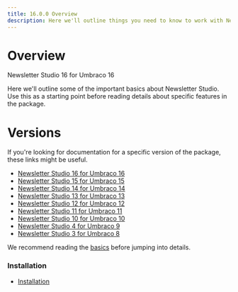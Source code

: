 ```yaml
---
title: 16.0.0 Overview
description: Here we'll outline things you need to know to work with Newsletter Studio
---
```



# Overview

Newsletter Studio 16 for Umbraco 16

Here we'll outline some of the important basics about Newsletter Studio. Use this as a starting point before reading details about specific features in the package.

# Versions
If you're looking for documentation for a specific version of the package, these links might be useful.

* [Newsletter Studio 16 for Umbraco 16](../package/16.0.0/)
* [Newsletter Studio 15 for Umbraco 15](../package/15.0.0/)
* [Newsletter Studio 14 for Umbraco 14](../package/14.0.0/)
* [Newsletter Studio 13 for Umbraco 13](../package/13.0.0/)
* [Newsletter Studio 12 for Umbraco 12](../package/12.1.0/)
* [Newsletter Studio 11 for Umbraco 11](../package/11.0.0/)
* [Newsletter Studio 10 for Umbraco 10](../package/10.0.0/)
* [Newsletter Studio 4 for Umbraco 9](../package/4.0.0/)
* [Newsletter Studio 3 for Umbraco 8](../package/3.0.0/)

We recommend reading the [basics](getting-started/basics.md) before jumping into details.

### Installation
* [Installation](getting-started/installation.md)

